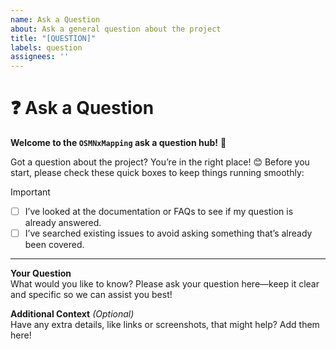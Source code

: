 ```yaml
---
name: Ask a Question
about: Ask a general question about the project
title: "[QUESTION]"
labels: question
assignees: ''
---
```


# ❓ Ask a Question

**Welcome to the `OSMNxMapping` ask a question hub!** 🎉

Got a question about the project? You’re in the right place! 😊 Before you start, please check these quick boxes to keep things running smoothly:

> [!IMPORTANT]  
> - [ ] I’ve looked at the documentation or FAQs to see if my question is already answered.  
> - [ ] I’ve searched existing issues to avoid asking something that’s already been covered.  

---

**Your Question**  
What would you like to know? Please ask your question here—keep it clear and specific so we can assist you best!

**Additional Context** *(Optional)*  
Have any extra details, like links or screenshots, that might help? Add them here!
